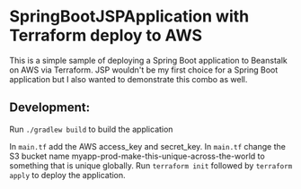 SpringBootJSPApplication with Terraform deploy to AWS
=====================================================

This is a simple sample of deploying a Spring Boot application to Beanstalk on AWS via Terraform.
JSP wouldn't be my first choice for a Spring Boot application but I also wanted to demonstrate this combo as well.

Development:
------------
Run `./gradlew build` to build the application

In `main.tf` add the AWS access_key and secret_key.
In `main.tf` change the S3 bucket name myapp-prod-make-this-unique-across-the-world to something that is unique globally.
Run `terraform init` followed by `terraform apply` to deploy the application.